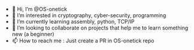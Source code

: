 - 👋 Hi, I’m @OS-onetick
- 👀 I’m interested in cryptography, cyber-security, programming
- 🌱 I’m currently learning assembly, python, TCP/IP
- 💞️ I’m looking to collaborate on projects that help me to learn something new (a beginner)
- 📫 How to reach me 
: Just create a PR in OS-onetick repo
<!---
OS-onetick/OS-onetick is a ✨ special ✨ repository because its `README.md` (this file) appears on your GitHub profile.
You can click the Preview link to take a look at your changes.
--->

